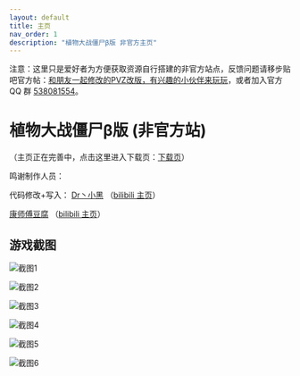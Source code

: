 ```yaml
---
layout: default
title: 主页
nav_order: 1
description: "植物大战僵尸β版 非官方主页"
---
```


注意：这里只是爱好者为方便获取资源自行搭建的非官方站点，反馈问题请移步贴吧官方帖：[和朋友一起修改的PVZ改版，有兴趣的小伙伴来玩玩](https://tieba.baidu.com/p/6213298134)，或者加入官方 QQ 群 [538081554](https://jq.qq.com/?_wv=1027&k=5aAFsMt)。

# 植物大战僵尸β版 (非官方站)

（主页正在完善中，点击这里进入下载页：[下载页](/download.html)）

鸣谢制作人员：

代码修改+写入：
[Dr丶小黑](http://tieba.baidu.com/home/main?un=%E7%89%9B%E4%BA%8C%E9%BE%99%E7%96%BC) （[bilibili 主页](https://space.bilibili.com/12952765)）

[康师傅豆腐](http://tieba.baidu.com/home/main?un=%E5%BA%B7%E5%B8%88%E5%82%85%E8%B1%86%E8%85%90) （[bilibili 主页](https://space.bilibili.com/98965051)）


## 游戏截图

![截图1](https://imgsa.baidu.com/forum/w%3D580/sign=51a6c9085ae736d158138c00ab524ffc/e0f9a7cc7cd98d10e8418be52f3fb80e7aec9076.jpg)

![截图2](https://imgsa.baidu.com/forum/w%3D580/sign=4345f5f4b712c8fcb4f3f6c5cc0192b4/beeb3fc79f3df8dce0ce0845c311728b46102813.jpg)

![截图3](https://imgsa.baidu.com/forum/w%3D580/sign=182ad7dc02d79123e0e0947c9d365917/087814385343fbf260bb21f7be7eca8064388f70.jpg)

![截图4](https://imgsa.baidu.com/forum/w%3D580/sign=98aebbc0a518972ba33a00c2d6cf7b9d/634ad9c451da81cb716304195c66d01608243105.jpg)

![截图5](https://imgsa.baidu.com/forum/w%3D580/sign=a2c7e71fbcfb43161a1f7a7210a64642/3927958fa0ec08face97947357ee3d6d54fbda70.jpg)

![截图6](https://imgsa.baidu.com/forum/w%3D580/sign=7b60c92f0446f21fc9345e5bc6266b31/ee80422309f790523488c0ea02f3d7ca7acbd570.jpg)